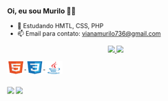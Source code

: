 ### Oi, eu sou Murilo 🐱‍🏍


- 🌱 Estudando HMTL, CSS, PHP
- 📫 Email para contato: vianamurilo736@gmail.com

<div align="center">
  <a href="https://github.com/Murilo763">
  <img height="180em" src="https://github-readme-stats.vercel.app/api?username=Murilo763&show_icons=true&theme=cobalt&include_all_commits=true&count_private=true"/>
  <img height="180em" src="https://github-readme-stats.vercel.app/api/top-langs/?username=Murilo763&layout=compact&langs_count=7&theme=cobalt"/>
</div>
  
  <div style="display: inline_block"><br>
  <img align="center" alt="Murilo-HTML" height="30" width="40" src="https://raw.githubusercontent.com/devicons/devicon/master/icons/html5/html5-original.svg">
  <img align="center" alt="Murilo-CSS" height="30" width="40" src="https://raw.githubusercontent.com/devicons/devicon/master/icons/css3/css3-original.svg">
  <img align="center" alt="Murilo-JAVA" height="30" width="40" src="https://raw.githubusercontent.com/devicons/devicon/master/icons/java/java-original.svg">
  
</div>
  
 ##
  
 <div> 
  <a href="https://https://www.instagram.com/_murilo_763/" target="_blank"><img src="https://img.shields.io/badge/-Instagram-%23E4405F?style=for-the-badge&logo=instagram&logoColor=white" target="_blank"></a>
  <a href = "mailto:vianamurilo736@gmail.com"><img src="https://img.shields.io/badge/-Gmail-%23333?style=for-the-badge&logo=gmail&logoColor=white" target="_blank"></a>

 
 
</div>

